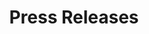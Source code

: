 ---
description: "Press Releases"
title: "Press Releases"
header_image: "/images/press_releases-header.jpg"
---